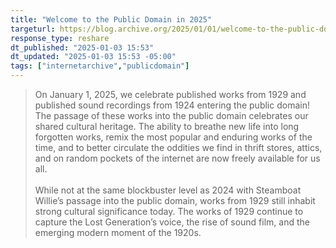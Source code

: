 ```yaml
---
title: "Welcome to the Public Domain in 2025"
targeturl: https://blog.archive.org/2025/01/01/welcome-to-the-public-domain-in-2025/
response_type: reshare
dt_published: "2025-01-03 15:53"
dt_updated: "2025-01-03 15:53 -05:00"
tags: ["internetarchive","publicdomain"]
---
```


> On January 1, 2025, we celebrate published works from 1929 and published sound recordings from 1924 entering the public domain! The passage of these works into the public domain celebrates our shared cultural heritage. The ability to breathe new life into long forgotten works, remix the most popular and enduring works of the time, and to better circulate the oddities we find in thrift stores, attics, and on random pockets of the internet are now freely available for us all.  
> <br>
> While not at the same blockbuster level as 2024 with Steamboat Willie’s passage into the public domain, works from 1929 still inhabit strong cultural significance today. The works of 1929 continue to capture the Lost Generation’s voice, the rise of sound film, and the emerging modern moment of the 1920s. 
